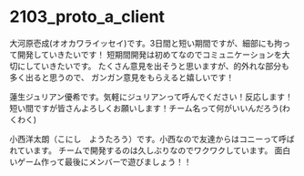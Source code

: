 # 2103_proto_a_client
大河原壱成(オオカワライッセイ)です。3日間と短い期間ですが、細部にも拘って開発していきたいです！
短期間開発は初めてなのでコミュニケーションを大切にしていきたいです。
たくさん意見を出そうと思いますが、的外れな部分も多く出ると思うので、
ガンガン意見をもらえると嬉しいです！

蓮生ジュリアン優希です。気軽にジュリアンって呼んでください！反応します！短い間ですが皆さんよろしくお願いします！チーム名って何がいいんだろう(わくわく)

小西洋太朗（こにし　ようたろう）です。小西なので友達からはコニーって呼ばれています。
チームで開発するのは久しぶりなのでワクワクしています。
面白いゲーム作って最後にメンバーで遊びましょう！！
